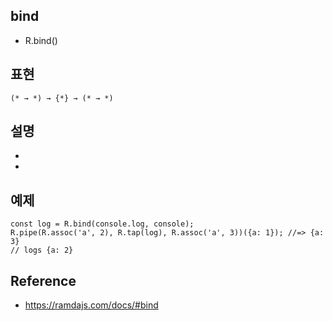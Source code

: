 ## bind
- R.bind()

## 표현
```
(* → *) → {*} → (* → *)
```

## 설명
-
-


## 예제
```
const log = R.bind(console.log, console);
R.pipe(R.assoc('a', 2), R.tap(log), R.assoc('a', 3))({a: 1}); //=> {a: 3}
// logs {a: 2}
```

## Reference
- https://ramdajs.com/docs/#bind
